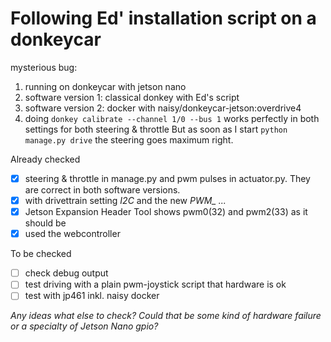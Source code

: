 # Following Ed' installation script on a donkeycar


mysterious bug:
1. running on donkeycar with jetson nano
2. software version 1: classical donkey with Ed's script
3. software version 2: docker with naisy/donkeycar-jetson:overdrive4
4. doing ```donkey calibrate --channel 1/0 --bus 1``` works perfectly in both settings for both steering & throttle
But as soon as I start ```python manage.py drive``` the steering goes maximum right.

Already checked
- [x] steering & throttle in manage.py and pwm pulses in actuator.py. They are correct in both software versions.
- [x] with drivettrain setting *I2C* and the new *PWM_ ...*
- [x] Jetson Expansion Header Tool shows pwm0(32) and pwm2(33) as it should be
- [x] used the webcontroller

To be checked
- [ ] check debug output
- [ ] test driving with a plain pwm-joystick script that hardware is ok
- [ ] test with jp461 inkl. naisy docker

*Any ideas what else to check? Could that be some kind of hardware failure or a specialty of Jetson Nano gpio?*
